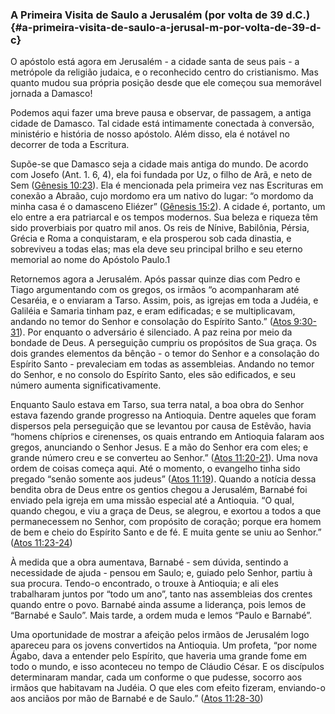 ### A Primeira Visita de Saulo a Jerusalém (por volta de 39 d.C.) {#a-primeira-visita-de-saulo-a-jerusal-m-por-volta-de-39-d-c}

O apóstolo está agora em Jerusalém - a cidade santa de seus pais - a metrópole da religião judaica, e o reconhecido centro do cristianismo. Mas quanto mudou sua própria posição desde que ele começou sua memorável jornada a Damasco!

Podemos aqui fazer uma breve pausa e observar, de passagem, a antiga cidade de Damasco. Tal cidade está intimamente conectada à conversão, ministério e história de nosso apóstolo. Além disso, ela é notável no decorrer de toda a Escritura.

Supõe-se que Damasco seja a cidade mais antiga do mundo. De acordo com Josefo (Ant. 1\. 6, 4), ela foi fundada por Uz, o filho de Arã, e neto de Sem ([Gênesis 10:23](http://bibliaonline.com.br/acf/gn/10/23)). Ela é mencionada pela primeira vez nas Escrituras em conexão a Abraão, cujo mordomo era um nativo do lugar: “o mordomo da minha casa é o damasceno Eliézer” ([Gênesis 15:2](http://bibliaonline.com.br/acf/gn/15/2)). A cidade é, portanto, um elo entre a era patriarcal e os tempos modernos. Sua beleza e riqueza têm sido proverbiais por quatro mil anos. Os reis de Nínive, Babilônia, Pérsia, Grécia e Roma a conquistaram, e ela prosperou sob cada dinastia, e sobreviveu a todas elas; mas ela deve seu principal brilho e seu eterno memorial ao nome do Apóstolo Paulo.1

Retornemos agora a Jerusalém. Após passar quinze dias com Pedro e Tiago argumentando com os gregos, os irmãos “o acompanharam até Cesaréia, e o enviaram a Tarso. Assim, pois, as igrejas em toda a Judéia, e Galiléia e Samaria tinham paz, e eram edificadas; e se multiplicavam, andando no temor do Senhor e consolação do Espírito Santo.” ([Atos 9:30-31](http://bibliaonline.com.br/acf/atos/9/30-31)). Por enquanto o adversário é silenciado. A paz reina por meio da bondade de Deus. A perseguição cumpriu os propósitos de Sua graça. Os dois grandes elementos da bênção - o temor do Senhor e a consolação do Espírito Santo - prevaleciam em todas as assembleias. Andando no temor do Senhor, e no consolo do Espírito Santo, eles são edificados, e seu número aumenta significativamente.

Enquanto Saulo estava em Tarso, sua terra natal, a boa obra do Senhor estava fazendo grande progresso na Antioquia. Dentre aqueles que foram dispersos pela perseguição que se levantou por causa de Estêvão, havia “homens chíprios e cirenenses, os quais entrando em Antioquia falaram aos gregos, anunciando o Senhor Jesus. E a mão do Senhor era com eles; e grande número creu e se converteu ao Senhor.” ([Atos 11:20-21](http://bibliaonline.com.br/acf/atos/11/20-21)). Uma nova ordem de coisas começa aqui. Até o momento, o evangelho tinha sido pregado “senão somente aos judeus” ([Atos 11:19](http://bibliaonline.com.br/acf/atos/11/19)). Quando a notícia dessa bendita obra de Deus entre os gentios chegou a Jerusalém, Barnabé foi enviado pela igreja em uma missão especial até a Antioquia. “O qual, quando chegou, e viu a graça de Deus, se alegrou, e exortou a todos a que permanecessem no Senhor, com propósito de coração; porque era homem de bem e cheio do Espírito Santo e de fé. E muita gente se uniu ao Senhor.” ([Atos 11:23-24](http://bibliaonline.com.br/acf/atos/11/23-24))

À medida que a obra aumentava, Barnabé - sem dúvida, sentindo a necessidade de ajuda - pensou em Saulo; e, guiado pelo Senhor, partiu à sua procura. Tendo-o encontrado, o trouxe à Antioquia; e ali eles trabalharam juntos por “todo um ano”, tanto nas assembleias dos crentes quando entre o povo. Barnabé ainda assume a liderança, pois lemos de “Barnabé e Saulo”. Mais tarde, a ordem muda e lemos “Paulo e Barnabé”.

Uma oportunidade de mostrar a afeição pelos irmãos de Jerusalém logo apareceu para os jovens convertidos na Antioquia. Um profeta, “por nome Ágabo, dava a entender pelo Espírito, que haveria uma grande fome em todo o mundo, e isso aconteceu no tempo de Cláudio César. E os discípulos determinaram mandar, cada um conforme o que pudesse, socorro aos irmãos que habitavam na Judéia. O que eles com efeito fizeram, enviando-o aos anciãos por mão de Barnabé e de Saulo.” ([Atos 11:28-30](http://bibliaonline.com.br/acf/atos/11/28-30))